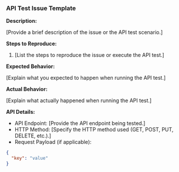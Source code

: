 ### API Test Issue Template

**Description:**

[Provide a brief description of the issue or the API test scenario.]

**Steps to Reproduce:**

1. [List the steps to reproduce the issue or execute the API test.]

**Expected Behavior:**

[Explain what you expected to happen when running the API test.]

**Actual Behavior:**

[Explain what actually happened when running the API test.]

**API Details:**

- API Endpoint: [Provide the API endpoint being tested.]
- HTTP Method: [Specify the HTTP method used (GET, POST, PUT, DELETE, etc.).]
- Request Payload (if applicable):

```json
{
  "key": "value"
}
